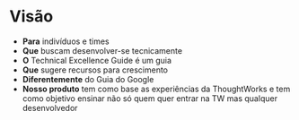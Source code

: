 # Visão

 - **Para** indivíduos e times
 - **Que** buscam desenvolver-se tecnicamente
 - **O** Technical Excellence Guide é um guia
 - **Que** sugere recursos para crescimento 
 - **Diferentemente** do Guia do Google
 - **Nosso produto** tem como base as experiências da ThoughtWorks e tem como objetivo ensinar não só quem quer entrar na TW mas qualquer desenvolvedor

